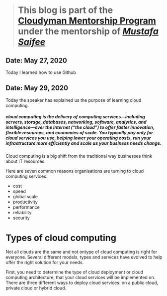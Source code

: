 > # This blog is part of the **[Cloudyman Mentorship Program](https://t.co/78sRvCvYiO?amp=1)** under the mentorship of *[Mustafa Saifee](https://www.linkedin.com/in/saifeemustafaq/)*

## Date: May 27, 2020
Today I learned how to use Github

## Date: May 29, 2020

Today the speaker has explained us the purpose of learning cloud computing.

##### cloud computing is the delivery of computing services—including servers, storage, databases, networking, software, analytics, and intelligence—over the Internet (“the cloud”) to offer faster innovation, flexible resources, and economies of scale. You typically pay only for cloud services you use, helping lower your operating costs, run your infrastructure more efficiently and scale as your business needs change.

Cloud computing is a big shift from the traditional way businesses think about IT resources.

Here are seven common reasons organisations are turning to cloud computing services:
- cost  
- speed  
- global scale  
- productivity  
- performance  
- reliability  
- security

# Types of cloud computing

Not all clouds are the same and not ontype of cloud computing is right for everyone. Several different models, types and services have evolved to help offer the right solution for your needs.

First, you need to determine the type of cloud deployment or cloud computing architecture, that your cloud services will be implemented on. There are three different ways to deploy cloud services: on a public cloud, private cloud or hybrid cloud.

